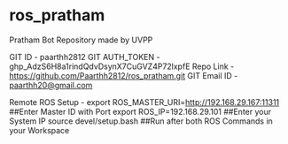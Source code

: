 # ros_pratham
Pratham Bot Repository made by UVPP

GIT ID - paarthh2812
GIT AUTH_TOKEN - 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
Repo Link - https://github.com/Paarthh2812/ros_pratham.git
GIT Email ID - paarthh20@gmail.com

Remote ROS Setup - 
export ROS_MASTER_URI=http://192.168.29.167:11311 ##Enter Master ID with Port
export ROS_IP=192.168.29.101    ##Enter your System IP
source devel/setup.bash ##Run after both ROS Commands in your Workspace

